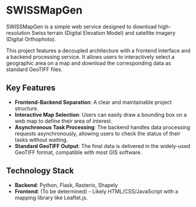 # SWISSMapGen

SWISSMapGen is a simple web service designed to download high-resolution Swiss terrain (Digital Elevation Model) and satellite imagery (Digital Orthophoto).

This project features a decoupled architecture with a frontend interface and a backend processing service. It allows users to interactively select a geographic area on a map and download the corresponding data as standard GeoTIFF files.

## Key Features

- **Frontend-Backend Separation**: A clear and maintainable project structure.
- **Interactive Map Selection**: Users can easily draw a bounding box on a web map to define their area of interest.
- **Asynchronous Task Processing**: The backend handles data processing requests asynchronously, allowing users to check the status of their tasks without waiting.
- **Standard GeoTIFF Output**: The final data is delivered in the widely-used GeoTIFF format, compatible with most GIS software.

## Technology Stack

- **Backend**: Python, Flask, Rasterio, Shapely
- **Frontend**: (To be determined) - Likely HTML/CSS/JavaScript with a mapping library like Leaflet.js.
